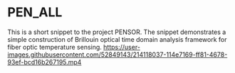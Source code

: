 # PEN_ALL
This is a short snippet to the project PENSOR. The snippet demonstrates a simple construction of Brillouin optical time domain analysis framework for fiber optic temperature sensing.
https://user-images.githubusercontent.com/52849143/214118037-114e7169-ff81-4678-93ef-bcd16b267195.mp4
